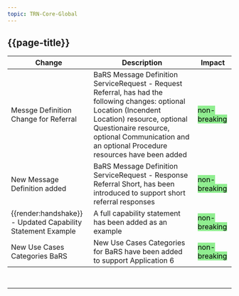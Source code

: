 ```yaml
---
topic: TRN-Core-Global
---
```


<div class="bars-blg-expander">
<div class="bars-blg-expander-entry" id="v1.1.2">

## {{page-title}}

| Change                                   | Description                            | Impact                          | 
|------------------------------------------|----------------------------------------|---------------------------------|
|Messge Definition Change for Referral |BaRS Message Definition ServiceRequest - Request Referral, has had the following changes:  optional Location (Incendent Location) resource, optional Questionaire resource, optional Communication and an optional Procedure resources have been added| <mark style="background-color: LightGreen">non-breaking</mark>   |
|New Message Definition added |BaRS Message Definition ServiceRequest - Response Referral Short, has been introduced to support short referral responses| <mark style="background-color: LightGreen">non-breaking</mark>   |
|<div class="imgHandshake">{{render:handshake}}</div> - Updated Capability Statement Example |A full capability statement has been added as an example| <mark style="background-color: LightGreen">non-breaking</mark>   |
|New Use Cases Categories BaRS | New Use Cases Categories for BaRS have been added to support Application 6| <mark style="background-color: LightGreen">non-breaking</mark>   |

</div>
</div>
<br>
<hr>
